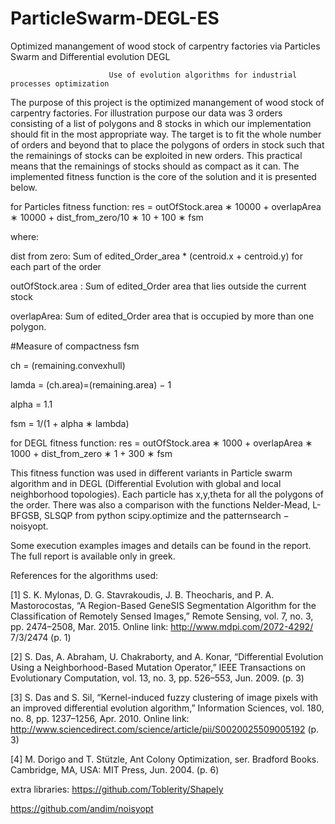# ParticleSwarm-DEGL-ES
Optimized manangement of wood stock of carpentry factories via Particles Swarm and Differential evolution DEGL


                          Use of evolution algorithms for industrial processes optimization

The purpose of this project is the optimized manangement of wood stock of carpentry factories. For illustration purpose our data was 3 orders consisting of a list of polygons and 8 stocks in which our implementation should fit in the most appropriate way. The target is to fit the whole number of orders and beyond that to place the polygons of orders in stock such that the remainings of stocks can be exploited in new orders. This practical means that the remainings of stocks should as compact as it can. The implemented fitness function is the core of the solution and it is presented below.

for Particles fitness function:
res = outOfStock.area ∗ 10000 + overlapArea ∗ 10000 + dist_from_zero/10 ∗ 10 + 100 ∗ fsm

where:

dist from zero: Sum of edited_Order_area * (centroid.x + centroid.y) for each part of the order 

outOfStock.area : Sum of edited_Order area that lies outside the current stock

overlapArea: Sum of edited_Order area that is occupied by more than one polygon.

#Measure of compactness fsm

ch = (remaining.convexhull)

lamda = (ch.area)=(remaining.area) − 1

alpha = 1.1

fsm = 1/(1 + alpha ∗ lambda)

for DEGL fitness function: 
res = outOfStock.area ∗ 1000 + overlapArea ∗ 1000 + dist_from_zero ∗ 1 + 300 ∗ fsm

This fitness function was used in different variants in Particle swarm algorithm and in DEGL (Differential Evolution with global and local neighborhood topologies). Each particle has x,y,theta for all the polygons of the order. There was also a comparison with the functions Nelder-Mead, L-BFGSB, SLSQP from python scipy.optimize and the patternsearch − noisyopt.

Some execution examples images and details can be found in the report. The full report is available only in greek.

References for the algorithms used:

[1] S. K. Mylonas, D. G. Stavrakoudis, J. B. Theocharis, and P. A. Mastorocostas, “A Region-Based
GeneSIS Segmentation Algorithm for the Classification of Remotely Sensed Images,” Remote
Sensing, vol. 7, no. 3, pp. 2474–2508, Mar. 2015. Online link: http://www.mdpi.com/2072-4292/
7/3/2474 (p. 1)

[2] S. Das, A. Abraham, U. Chakraborty, and A. Konar, “Differential Evolution Using a Neighborhood-Based Mutation Operator,” IEEE Transactions on Evolutionary Computation, vol. 13, no. 3,
pp. 526–553, Jun. 2009. (p. 3)

[3] S. Das and S. Sil, “Kernel-induced fuzzy clustering of image pixels with an improved differential
evolution algorithm,” Information Sciences, vol. 180, no. 8, pp. 1237–1256, Apr. 2010. Online link:
http://www.sciencedirect.com/science/article/pii/S0020025509005192 (p. 3)

[4] M. Dorigo and T. Stützle, Ant Colony Optimization, ser. Bradford Books. Cambridge, MA, USA:
MIT Press, Jun. 2004. (p. 6)

extra libraries:
https://github.com/Toblerity/Shapely

https://github.com/andim/noisyopt
